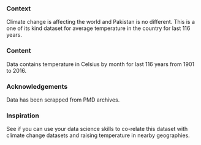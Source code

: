 ### Context

Climate change is affecting the world and Pakistan is no different. This is a one of its kind dataset for average temperature in the country for last 116 years.

### Content

Data contains temperature in Celsius by month for last 116 years from 1901 to 2016.

### Acknowledgements

Data has been scrapped from PMD archives.

### Inspiration

See if you can use your data science skills to co-relate this dataset with climate change datasets and raising temperature in nearby geographies.
